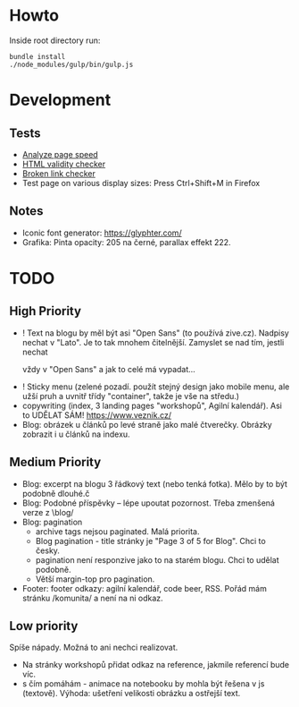 # Howto

Inside root directory run:

```
bundle install
./node_modules/gulp/bin/gulp.js
```

# Development

## Tests

- [Analyze page speed](https://developers.google.com/speed/pagespeed/insights/)
- [HTML validity checker](https://validator.w3.org)
- [Broken link checker](https://www.drlinkcheck.com/)
- Test page on various display sizes: Press Ctrl+Shift+M in Firefox

## Notes

- Iconic font generator: https://glyphter.com/
- Grafika: Pinta opacity: 205 na černé, parallax effekt 222.

# TODO

## High Priority

- ! Text na blogu by měl být asi "Open Sans" (to používá zive.cz). Nadpisy nechat v "Lato". Je to tak mnohem čitelnější. 
  Zamyslet se nad tím, jestli nechat <p> vždy v "Open Sans" a jak to celé má vypadat...
- ! Sticky menu (zelené pozadí. použít stejný design jako mobile menu, ale užší pruh a uvnitř třídy "container", takže je vše na středu.)
- copywriting (index, 3 landing pages "workshopů", Agilní kalendář). Asi to UDĚLAT SÁM! https://www.veznik.cz/
- Blog: obrázek u článků po levé straně jako malé čtverečky. Obrázky zobrazit i u článků na indexu.

## Medium Priority

- Blog: excerpt na blogu 3 řádkový text (nebo tenká fotka). Mělo by to být podobně dlouhé.č
- Blog: Podobné příspěvky – lépe upoutat pozornost. Třeba zmenšená verze z \blog/
- Blog: pagination
    - archive tags nejsou paginated. Malá priorita.
    - Blog pagination - title stránky je "Page 3 of 5 for Blog". Chci to česky.
    - pagination není responzive jako to na starém blogu. Chci to udělat podobně.
    - Větší margin-top pro pagination.
- Footer: footer odkazy: agilní kalendář, code beer, RSS. Pořád mám stránku /komunita/ a není na ni odkaz.

## Low priority

Spíše nápady. Možná to ani nechci realizovat.

- Na stránky workshopů přidat odkaz na reference, jakmile referencí bude víc.
- s čím pomáhám - animace na notebooku by mohla být řešena v js (textově). Výhoda: ušetření velikosti obrázku a ostřejší text.
